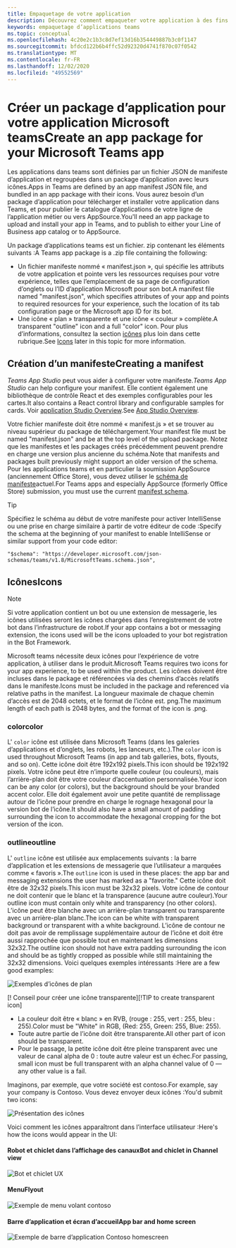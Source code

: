 ```yaml
---
title: Empaquetage de votre application
description: Découvrez comment empaqueter votre application à des fins de test, de chargement et de publication dans Microsoft teams
keywords: empaquetage d’applications teams
ms.topic: conceptual
ms.openlocfilehash: 4c20e2c1b3c8d7ef13d16b354449887b3c0f1147
ms.sourcegitcommit: bfdcd122b6b4ffc52d92320d4741f870c07f0542
ms.translationtype: MT
ms.contentlocale: fr-FR
ms.lasthandoff: 12/02/2020
ms.locfileid: "49552569"
---
```

# <a name="create-an-app-package-for-your-microsoft-teams-app"></a><span data-ttu-id="20879-104">Créer un package d’application pour votre application Microsoft teams</span><span class="sxs-lookup"><span data-stu-id="20879-104">Create an app package for your Microsoft Teams app</span></span>

<span data-ttu-id="20879-105">Les applications dans teams sont définies par un fichier JSON de manifeste d’application et regroupées dans un package d’application avec leurs icônes.</span><span class="sxs-lookup"><span data-stu-id="20879-105">Apps in Teams are defined by an app manifest JSON file, and bundled in an app package with their icons.</span></span> <span data-ttu-id="20879-106">Vous aurez besoin d’un package d’application pour télécharger et installer votre application dans Teams, et pour publier le catalogue d’applications de votre ligne de l’application métier ou vers AppSource.</span><span class="sxs-lookup"><span data-stu-id="20879-106">You'll need an app package to upload and install your app in Teams, and to publish to either your Line of Business app catalog or to AppSource.</span></span>

<span data-ttu-id="20879-107">Un package d’applications teams est un fichier. zip contenant les éléments suivants :</span><span class="sxs-lookup"><span data-stu-id="20879-107">A Teams app package is a .zip file containing the following:</span></span>

* <span data-ttu-id="20879-108">Un fichier manifeste nommé « manifest.json », qui spécifie les attributs de votre application et pointe vers les ressources requises pour votre expérience, telles que l’emplacement de sa page de configuration d’onglets ou l’ID d’application Microsoft pour son bot.</span><span class="sxs-lookup"><span data-stu-id="20879-108">A manifest file named "manifest.json", which specifies attributes of your app and points to required resources for your experience, such the location of its tab configuration page or the Microsoft app ID for its bot.</span></span>
* <span data-ttu-id="20879-109">Une icône « plan » transparente et une icône « couleur » complète.</span><span class="sxs-lookup"><span data-stu-id="20879-109">A transparent "outline" icon and a full "color" icon.</span></span> <span data-ttu-id="20879-110">Pour plus d’informations, consultez la section [icônes](#icons) plus loin dans cette rubrique.</span><span class="sxs-lookup"><span data-stu-id="20879-110">See [Icons](#icons) later in this topic for more information.</span></span>

## <a name="creating-a-manifest"></a><span data-ttu-id="20879-111">Création d’un manifeste</span><span class="sxs-lookup"><span data-stu-id="20879-111">Creating a manifest</span></span>

<span data-ttu-id="20879-112">*Teams App Studio* peut vous aider à configurer votre manifeste.</span><span class="sxs-lookup"><span data-stu-id="20879-112">*Teams App Studio* can help configure your manifest.</span></span> <span data-ttu-id="20879-113">Elle contient également une bibliothèque de contrôle React et des exemples configurables pour les cartes.</span><span class="sxs-lookup"><span data-stu-id="20879-113">It also contains a React control library and configurable samples for cards.</span></span> <span data-ttu-id="20879-114">Voir [application Studio Overview](~/concepts/build-and-test/app-studio-overview.md).</span><span class="sxs-lookup"><span data-stu-id="20879-114">See [App Studio Overview](~/concepts/build-and-test/app-studio-overview.md).</span></span>

<span data-ttu-id="20879-115">Votre fichier manifeste doit être nommé « manifest.js » et se trouver au niveau supérieur du package de téléchargement.</span><span class="sxs-lookup"><span data-stu-id="20879-115">Your manifest file must be named "manifest.json" and be at the top level of the upload package.</span></span> <span data-ttu-id="20879-116">Notez que les manifestes et les packages créés précédemment peuvent prendre en charge une version plus ancienne du schéma.</span><span class="sxs-lookup"><span data-stu-id="20879-116">Note that manifests and packages built previously might support an older version of the schema.</span></span> <span data-ttu-id="20879-117">Pour les applications teams et en particulier la soumission AppSource (anciennement Office Store), vous devez utiliser le [schéma de manifeste](~/resources/schema/manifest-schema.md)actuel.</span><span class="sxs-lookup"><span data-stu-id="20879-117">For Teams apps and especially AppSource (formerly Office Store) submission, you must use the current [manifest schema](~/resources/schema/manifest-schema.md).</span></span>

> [!TIP]
> <span data-ttu-id="20879-118">Spécifiez le schéma au début de votre manifeste pour activer IntelliSense ou une prise en charge similaire à partir de votre éditeur de code :</span><span class="sxs-lookup"><span data-stu-id="20879-118">Specify the schema at the beginning of your manifest to enable IntelliSense or similar support from your code editor:</span></span>
>
> `"$schema": "https://developer.microsoft.com/json-schemas/teams/v1.8/MicrosoftTeams.schema.json",`

## <a name="icons"></a><span data-ttu-id="20879-119">Icônes</span><span class="sxs-lookup"><span data-stu-id="20879-119">Icons</span></span>

> [!Note]
> <span data-ttu-id="20879-120">Si votre application contient un bot ou une extension de messagerie, les icônes utilisées seront les icônes chargées dans l’enregistrement de votre bot dans l’infrastructure de robot.</span><span class="sxs-lookup"><span data-stu-id="20879-120">If your app contains a bot or messaging extension, the icons used will be the icons uploaded to your bot registration in the Bot Framework.</span></span>

<span data-ttu-id="20879-121">Microsoft teams nécessite deux icônes pour l’expérience de votre application, à utiliser dans le produit.</span><span class="sxs-lookup"><span data-stu-id="20879-121">Microsoft Teams requires two icons for your app experience, to be used within the product.</span></span> <span data-ttu-id="20879-122">Les icônes doivent être incluses dans le package et référencées via des chemins d’accès relatifs dans le manifeste.</span><span class="sxs-lookup"><span data-stu-id="20879-122">Icons must be included in the package and referenced via relative paths in the manifest.</span></span> <span data-ttu-id="20879-123">La longueur maximale de chaque chemin d’accès est de 2048 octets, et le format de l’icône est. png.</span><span class="sxs-lookup"><span data-stu-id="20879-123">The maximum length of each path is 2048 bytes, and the format of the icon is .png.</span></span>

### <a name="color"></a><span data-ttu-id="20879-124">color</span><span class="sxs-lookup"><span data-stu-id="20879-124">color</span></span>

<span data-ttu-id="20879-125">L' `color` icône est utilisée dans Microsoft Teams (dans les galeries d’applications et d’onglets, les robots, les lanceurs, etc.).</span><span class="sxs-lookup"><span data-stu-id="20879-125">The `color` icon is used throughout Microsoft Teams (in app and tab galleries, bots, flyouts, and so on).</span></span> <span data-ttu-id="20879-126">Cette icône doit être 192x192 pixels.</span><span class="sxs-lookup"><span data-stu-id="20879-126">This icon should be 192x192 pixels.</span></span> <span data-ttu-id="20879-127">Votre icône peut être n’importe quelle couleur (ou couleurs), mais l’arrière-plan doit être votre couleur d’accentuation personnalisée.</span><span class="sxs-lookup"><span data-stu-id="20879-127">Your icon can be any color (or colors), but the background should be your branded accent color.</span></span> <span data-ttu-id="20879-128">Elle doit également avoir une petite quantité de remplissage autour de l’icône pour prendre en charge le rognage hexagonal pour la version bot de l’icône.</span><span class="sxs-lookup"><span data-stu-id="20879-128">It should also have a small amount of padding surrounding the icon to accommodate the hexagonal cropping for the bot version of the icon.</span></span>

### <a name="outline"></a><span data-ttu-id="20879-129">outline</span><span class="sxs-lookup"><span data-stu-id="20879-129">outline</span></span>

<span data-ttu-id="20879-130">L' `outline` icône est utilisée aux emplacements suivants : la barre d’application et les extensions de messagerie que l’utilisateur a marquées comme « favoris ».</span><span class="sxs-lookup"><span data-stu-id="20879-130">The `outline` icon is used in these places: the app bar and messaging extensions the user has marked as a "favorite."</span></span> <span data-ttu-id="20879-131">Cette icône doit être de 32x32 pixels.</span><span class="sxs-lookup"><span data-stu-id="20879-131">This icon must be 32x32 pixels.</span></span> <span data-ttu-id="20879-132">Votre icône de contour ne doit contenir que le blanc et la transparence (aucune autre couleur).</span><span class="sxs-lookup"><span data-stu-id="20879-132">Your outline icon must contain only white and transparency (no other colors).</span></span> <span data-ttu-id="20879-133">L’icône peut être blanche avec un arrière-plan transparent ou transparente avec un arrière-plan blanc.</span><span class="sxs-lookup"><span data-stu-id="20879-133">The icon can be white with transparent background or transparent with a white background.</span></span> <span data-ttu-id="20879-134">L’icône de contour ne doit pas avoir de remplissage supplémentaire autour de l’icône et doit être aussi rapprochée que possible tout en maintenant les dimensions 32x32.</span><span class="sxs-lookup"><span data-stu-id="20879-134">The outline icon should not have extra padding surrounding the icon and should be as tightly cropped as possible while still maintaining the 32x32 dimensions.</span></span> <span data-ttu-id="20879-135">Voici quelques exemples intéressants :</span><span class="sxs-lookup"><span data-stu-id="20879-135">Here are a few good examples:</span></span>

![Exemples d’icônes de plan](~/assets/images/icons/sample20x20s.png)

<span data-ttu-id="20879-137">[! Conseil pour créer une icône transparente]</span><span class="sxs-lookup"><span data-stu-id="20879-137">[!TIP to create transparent icon]</span></span>

* <span data-ttu-id="20879-138">La couleur doit être « blanc » en RVB, (rouge : 255, vert : 255, bleu : 255).</span><span class="sxs-lookup"><span data-stu-id="20879-138">Color must be "White" in RGB, (Red: 255, Green: 255, Blue: 255).</span></span>
* <span data-ttu-id="20879-139">Toute autre partie de l’icône doit être transparente.</span><span class="sxs-lookup"><span data-stu-id="20879-139">All other part of icon should be transparent.</span></span>
* <span data-ttu-id="20879-140">Pour le passage, la petite icône doit être pleine transparent avec une valeur de canal alpha de 0 : toute autre valeur est un échec.</span><span class="sxs-lookup"><span data-stu-id="20879-140">For passing, small icon must be full transparent with an alpha channel value of 0 — any other value is a fail.</span></span>

<span data-ttu-id="20879-141">Imaginons, par exemple, que votre société est contoso.</span><span class="sxs-lookup"><span data-stu-id="20879-141">For example, say your company is Contoso.</span></span> <span data-ttu-id="20879-142">Vous devez envoyer deux icônes :</span><span class="sxs-lookup"><span data-stu-id="20879-142">You'd submit two icons:</span></span>

![Présentation des icônes](~/assets/images/framework/framework_submit_icon.png)

<span data-ttu-id="20879-144">Voici comment les icônes apparaîtront dans l’interface utilisateur :</span><span class="sxs-lookup"><span data-stu-id="20879-144">Here's how the icons would appear in the UI:</span></span>

#### <a name="bot-and-chiclet-in-channel-view"></a><span data-ttu-id="20879-145">Robot et chiclet dans l’affichage des canaux</span><span class="sxs-lookup"><span data-stu-id="20879-145">Bot and chiclet in Channel view</span></span>

![Bot et chiclet UX](~/assets/images/icons/botandchiclet.png)

#### <a name="flyout"></a><span data-ttu-id="20879-147">Menu</span><span class="sxs-lookup"><span data-stu-id="20879-147">Flyout</span></span>

![Exemple de menu volant contoso](~/assets/images/icons/flyout.png)

#### <a name="app-bar-and-home-screen"></a><span data-ttu-id="20879-149">Barre d’application et écran d’accueil</span><span class="sxs-lookup"><span data-stu-id="20879-149">App bar and home screen</span></span>

![Exemple de barre d’application Contoso homescreen](~/assets/images/icons/appbarhomescreen.png)
